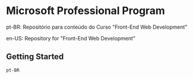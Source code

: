 # Microsoft Professional Program
pt-BR: Repositório para conteúdo do Curso "Front-End Web Development"

en-US: Repository for "Front-End Web Development"

## Getting Started

```
pt-BR
```
